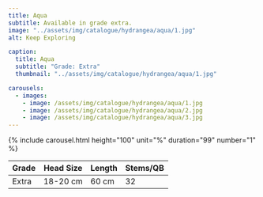 ```yaml
---
title: Aqua
subtitle: Available in grade extra.
image: "../assets/img/catalogue/hydrangea/aqua/1.jpg"
alt: Keep Exploring

caption: 
  title: Aqua
  subtitle: "Grade: Extra"
  thumbnail: "../assets/img/catalogue/hydrangea/aqua/1.jpg"

carousels:
  - images: 
    - image: /assets/img/catalogue/hydrangea/aqua/1.jpg
    - image: /assets/img/catalogue/hydrangea/aqua/2.jpg
    - image: /assets/img/catalogue/hydrangea/aqua/3.jpg
---
```


{% include carousel.html height="100" unit="%" duration="99" number="1" %}

| Grade | Head Size | Length | Stems/QB |
|-------|-----------|--------|----------|
| Extra |  18-20 cm | 60 cm  |    32    |